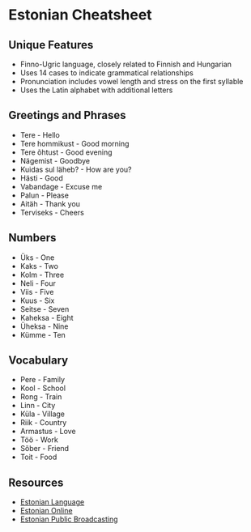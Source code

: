 # Estonian Cheatsheet

## Unique Features
- Finno-Ugric language, closely related to Finnish and Hungarian
- Uses 14 cases to indicate grammatical relationships
- Pronunciation includes vowel length and stress on the first syllable
- Uses the Latin alphabet with additional letters

## Greetings and Phrases
- Tere - Hello
- Tere hommikust - Good morning
- Tere õhtust - Good evening
- Nägemist - Goodbye
- Kuidas sul läheb? - How are you?
- Hästi - Good
- Vabandage - Excuse me
- Palun - Please
- Aitäh - Thank you
- Terviseks - Cheers

## Numbers
- Üks - One
- Kaks - Two
- Kolm - Three
- Neli - Four
- Viis - Five
- Kuus - Six
- Seitse - Seven
- Kaheksa - Eight
- Üheksa - Nine
- Kümme - Ten

## Vocabulary
- Pere - Family
- Kool - School
- Rong - Train
- Linn - City
- Küla - Village
- Riik - Country
- Armastus - Love
- Töö - Work
- Sõber - Friend
- Toit - Food

## Resources
- [Estonian Language](https://www.eki.ee/en/)
- [Estonian Online](https://www.keeleklikk.ee/en/)
- [Estonian Public Broadcasting](https://www.err.ee/languages/estonian)